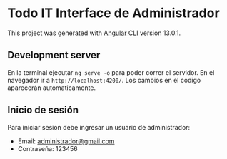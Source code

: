 # Todo IT Interface de Administrador

This project was generated with [Angular CLI](https://github.com/angular/angular-cli) version 13.0.1.

## Development server

En la terminal ejecutar `ng serve -o` para poder correr el servidor. En el navegador ir a `http://localhost:4200/`. Los cambios en el codigo aparecerán automaticamente.

## Inicio de sesión
Para iniciar sesion debe ingresar un usuario de administrador:
- Email: administrador@gmail.com
- Contraseña: 123456
